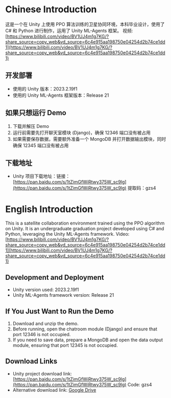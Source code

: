 # Chinese Introduction
这是一个在 Unity 上使用 PPO 算法训练的卫星协同环境，本科毕业设计，使用了 C# 和 Python 进行制作，运用了 Unity ML-Agents 框架。
视频: [https://www.bilibili.com/video/BV1UJ4m1g7KG/?share_source=copy_web&vd_source=6c4e915aa198750e04254d2b74ce1dd1](https://www.bilibili.com/video/BV1UJ4m1g7KG/?share_source=copy_web&vd_source=6c4e915aa198750e04254d2b74ce1dd1)

## 开发部署
- 使用的 Unity 版本：2023.2.19f1
- 使用的 Unity ML-Agents 框架版本：Release 21

## 如果只想运行 Demo
1. 下载并解压 Demo
2. 运行前需要先打开聊天室模块 (Django)，确保 12346 端口没有被占用
3. 如果需要保存数据，需要额外准备一个 MongoDB 并打开数据输出模块，同时确保 12345 端口没有被占用

## 下载地址
- Unity 项目下载地址：链接：[https://pan.baidu.com/s/1tZimGfWiRtwy375W_sc9lg](https://pan.baidu.com/s/1tZimGfWiRtwy375W_sc9lg) 提取码：gzs4

# English Introduction
This is a satellite collaboration environment trained using the PPO algorithm on Unity. It is an undergraduate graduation project developed using C# and Python, leveraging the Unity ML-Agents framework.
Video: [https://www.bilibili.com/video/BV1UJ4m1g7KG/?share_source=copy_web&vd_source=6c4e915aa198750e04254d2b74ce1dd1](https://www.bilibili.com/video/BV1UJ4m1g7KG/?share_source=copy_web&vd_source=6c4e915aa198750e04254d2b74ce1dd1)

## Development and Deployment
- Unity version used: 2023.2.19f1
- Unity ML-Agents framework version: Release 21

## If You Just Want to Run the Demo
1. Download and unzip the demo.
2. Before running, open the chatroom module (Django) and ensure that port 12346 is not occupied.
3. If you need to save data, prepare a MongoDB and open the data output module, ensuring that port 12345 is not occupied.

## Download Links
- Unity project download link: [https://pan.baidu.com/s/1tZimGfWiRtwy375W_sc9lg](https://pan.baidu.com/s/1tZimGfWiRtwy375W_sc9lg) Code: gzs4
- Alternative download link: [Google Drive](https://drive.google.com/file/d/1GQ1sJq62SajrnwDkU-QsH73EboySfX2K/view?usp=sharing)
